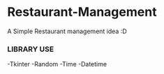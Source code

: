 # Restaurant-Management
A Simple Restaurant management idea :D

### LIBRARY USE
-Tkinter
-Random
-Time
-Datetime


